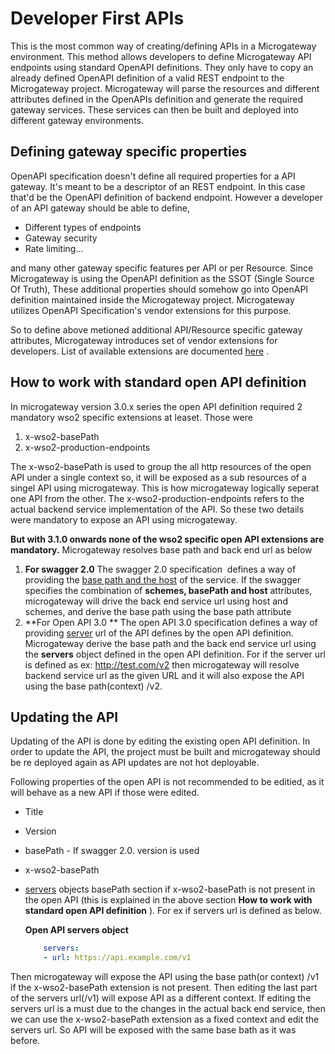 # Developer First APIs

This is the most common way of creating/defining APIs in a Microgateway environment. This method allows developers to define Microgateway API endpoints using standard OpenAPI definitions. They only have to copy an already defined OpenAPI definition of a valid REST endpoint to the Microgateway project. Microgateway will parse the resources and different attributes defined in the OpenAPIs definition and generate the required gateway services. These services can then be built and deployed into different gateway environments.

## Defining gateway specific properties

OpenAPI specification doesn't define all required properties for a API gateway. It's meant to be a descriptor of an REST endpoint. In this case that'd be the OpenAPI definition of backend endpoint. However a developer of an API gateway should be able to define,

-   Different types of endpoints
-   Gateway security
-   Rate limiting...

and many other gateway specific features per API or per Resource. Since Microgateway is using the OpenAPI definition as the SSOT (Single Source Of Truth), These additional properties should somehow go into OpenAPI definition maintained inside the Microgateway project. Microgateway utilizes OpenAPI Specification's vendor extensions for this purpose.

So to define above metioned additional API/Resource specific gateway attributes, Microgateway introduces set of vendor extensions for developers. List of available extensions are documented [here]({{base_path}}/concepts/openapi-extensions/) .

## How to work with standard open API definition

In microgateway version 3.0.x series the open API definition required 2 mandatory wso2 specific extensions at leaset. Those were

1.  x-wso2-basePath
2.  x-wso2-production-endpoints

The x-wso2-basePath is used to group the all http resources of the open API under a single context so, it will be exposed as a sub resources of a singel API using microgateway. This is how microgateway logically seperat one API from the other. The x-wso2-production-endpoints refers to the actual backend service implementation of the API. So these two details were mandatory to expose an API using microgateway.

**But with 3.1.0 onwards none of the wso2 specific open API extensions are mandatory.** Microgateway resolves base path and back end url as below

1.  **For swagger 2.0**
    The swagger 2.0 specification  defines a way of providing the [base path and the host](https://swagger.io/docs/specification/2-0/api-host-and-base-path/) of the service. If the swagger specifies the combination of **schemes, basePath and host** attributes, microgateway will drive the back end service url using host and schemes, and derive the base path using the base path attribute
2.  **For Open API 3.0
    ** The open API 3.0 specification defines a way of providing [server](https://swagger.io/docs/specification/api-host-and-base-path/) url of the API defines by the open API definition. Microgateway derive the base path and the back end service url using the **servers** object defined in the open API definition.
    For if the server url is defined as ex: <http://test.com/v2> then microgateway will resolve backend service url as the given URL and it will also expose the API using the base path(context) /v2.

## Updating the API

Updating of the API is done by editing the existing open API definition. In order to update the API, the project must be built and microgateway should be re deployed again as API updates are not hot deployable.

Following properties of the open API is not recommended to be editied, as it will behave as a new API if those were edited.

-   Title
-   Version
-   basePath - If swagger 2.0. version is used
-   x-wso2-basePath
-   [servers](https://swagger.io/docs/specification/api-host-and-base-path/) objects basePath section if x-wso2-basePath is not present in the open API (this is explained in the above section **How to work with standard open API definition** ).
    For ex if servers url is defined as below.

    **Open API servers object**

    ``` yml
        servers:
        - url: https://api.example.com/v1 
    ```

 Then microgateway will expose the API using the base path(or context) /v1 if the x-wso2-basePath extension is not present. Then editing the last part of the servers url(/v1) will expose API as a different context. If editing the servers url is a must due to the changes in the actual back end service, then we can use the x-wso2-basePath extension as a fixed context and edit the servers url. So API will be exposed with the same base bath as it was before.


